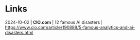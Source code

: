 # Links


2024-10-02 | **CIO.com** |  12 famous AI disasters | https://www.cio.com/article/190888/5-famous-analytics-and-ai-disasters.html